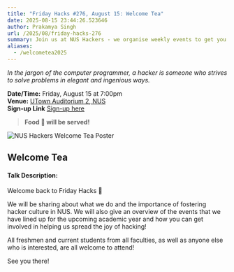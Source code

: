 ```yaml
---
title: "Friday Hacks #276, August 15: Welcome Tea"
date: 2025-08-15 23:44:26.523646
author: Prakamya Singh
url: /2025/08/friday-hacks-276
summary: Join us at NUS Hackers - we organise weekly events to get you up and running with workshops, talks, hackathons and more!
aliases:
  - /welcometea2025
---
```


<em>In the jargon of the computer programmer, a hacker is someone who strives to solve problems in elegant and ingenious ways.</em>

**Date/Time:** Friday, August 15 at 7:00pm<br />
**Venue:** [UTown Auditorium 2, NUS](https://maps.app.goo.gl/L4K8hrrsm9QYSgF87)<br />
**Sign-up Link** [Sign-up here](http://hckr.cc/2025-s1-welcome)

> **Food 🍕 will be served!**

<img src="/img/2025/fh/276.jpeg" alt="NUS Hackers Welcome Tea Poster" /><br />

## Welcome Tea

#### Talk Description:

Welcome back to Friday Hacks 👋

We will be sharing about what we do and the importance of fostering hacker culture in NUS. We will also give an overview of the events that we have lined up for the upcoming academic year and how you can get involved in helping us spread the joy of hacking!

All freshmen and current students from all faculties, as well as anyone else who is interested, are all welcome to attend!

See you there!
